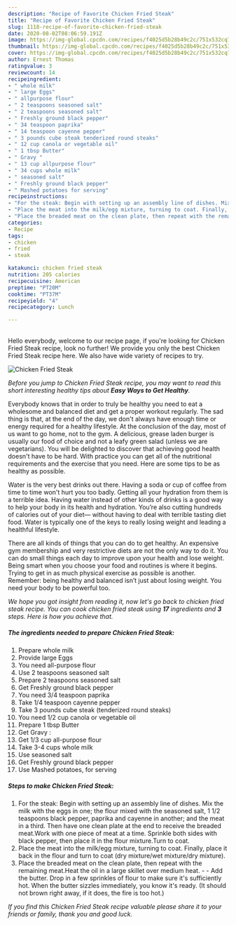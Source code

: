 ```yaml
---
description: "Recipe of Favorite Chicken Fried Steak"
title: "Recipe of Favorite Chicken Fried Steak"
slug: 1118-recipe-of-favorite-chicken-fried-steak
date: 2020-08-02T08:06:59.191Z
image: https://img-global.cpcdn.com/recipes/f4025d5b28b49c2c/751x532cq70/chicken-fried-steak-recipe-main-photo.jpg
thumbnail: https://img-global.cpcdn.com/recipes/f4025d5b28b49c2c/751x532cq70/chicken-fried-steak-recipe-main-photo.jpg
cover: https://img-global.cpcdn.com/recipes/f4025d5b28b49c2c/751x532cq70/chicken-fried-steak-recipe-main-photo.jpg
author: Ernest Thomas
ratingvalue: 3
reviewcount: 14
recipeingredient:
- " whole milk"
- " large Eggs"
- " allpurpose flour"
- " 2 teaspoons seasoned salt"
- " 2 teaspoons seasoned salt"
- " Freshly ground black pepper"
- " 34 teaspoon paprika"
- " 14 teaspoon cayenne pepper"
- " 3 pounds cube steak tenderized round steaks"
- " 12 cup canola or vegetable oil"
- " 1 tbsp Butter"
- " Gravy "
- " 13 cup allpurpose flour"
- " 34 cups whole milk"
- " seasoned salt"
- " Freshly ground black pepper"
- " Mashed potatoes for serving"
recipeinstructions:
- "For the steak: Begin with setting up an assembly line of dishes. Mix the milk with the eggs in one; the flour mixed with the seasoned salt, 1 1/2 teaspoons black pepper, paprika and cayenne in another; and the meat in a third. Then have one clean plate at the end to receive the breaded meat.Work with one piece of meat at a time. Sprinkle both sides with black pepper, then place it in the flour mixture.Turn to coat."
- "Place the meat into the milk/egg mixture, turning to coat. Finally, place it back in the flour and turn to coat (dry mixture/wet mixture/dry mixture)."
- "Place the breaded meat on the clean plate, then repeat with the remaining meat.Heat the oil in a large skillet over medium heat.   Add the butter. Drop in a few sprinkles of flour to make sure it&#39;s sufficiently hot. When the butter sizzles immediately, you know it&#39;s ready. (It should not brown right away, if it does, the fire is too hot.)"
categories:
- Recipe
tags:
- chicken
- fried
- steak

katakunci: chicken fried steak 
nutrition: 205 calories
recipecuisine: American
preptime: "PT20M"
cooktime: "PT37M"
recipeyield: "4"
recipecategory: Lunch

---
```

<br>
Hello everybody, welcome to our recipe page, if you're looking for Chicken Fried Steak recipe, look no further! We provide you only the best Chicken Fried Steak recipe here. We also have wide variety of recipes to try.
<br>


![Chicken Fried Steak](https://img-global.cpcdn.com/recipes/f4025d5b28b49c2c/751x532cq70/chicken-fried-steak-recipe-main-photo.jpg)

<i>Before you jump to Chicken Fried Steak recipe, you may want to read this short interesting healthy tips about <strong>Easy Ways to Get Healthy</strong>.</i>

Everybody knows that in order to truly be healthy you need to eat a wholesome and balanced diet and get a proper workout regularly. The sad thing is that, at the end of the day, we don't always have enough time or energy required for a healthy lifestyle. At the conclusion of the day, most of us want to go home, not to the gym. A delicious, grease laden burger is usually our food of choice and not a leafy green salad (unless we are vegetarians). You will be delighted to discover that achieving good health doesn't have to be hard. With practice you can get all of the nutritional requirements and the exercise that you need. Here are some tips to be as healthy as possible.

Water is the very best drinks out there. Having a soda or cup of coffee from time to time won't hurt you too badly. Getting all your hydration from them is a terrible idea. Having water instead of other kinds of drinks is a good way to help your body in its health and hydration. You’re also cutting hundreds of calories out of your diet— without having to deal with terrible tasting diet food. Water is typically one of the keys to really losing weight and leading a healthful lifestyle.

There are all kinds of things that you can do to get healthy. An expensive gym membership and very restrictive diets are not the only way to do it. You can do small things each day to improve upon your health and lose weight. Being smart when you choose your food and routines is where it begins. Trying to get in as much physical exercise as possible is another. Remember: being healthy and balanced isn’t just about losing weight. You need your body to be powerful too. 


<i>We hope you got insight from reading it, now let's go back to chicken fried steak recipe. You can cook chicken fried steak using <strong>17</strong> ingredients and <strong>3</strong> steps. Here is how you achieve that.
</i>

##### The ingredients needed to prepare Chicken Fried Steak:

1. Prepare  whole milk
1. Provide  large Eggs
1. You need  all-purpose flour
1. Use  2 teaspoons seasoned salt
1. Prepare  2 teaspoons seasoned salt
1. Get  Freshly ground black pepper
1. You need  3/4 teaspoon paprika
1. Take  1/4 teaspoon cayenne pepper
1. Take  3 pounds cube steak (tenderized round steaks)
1. You need  1/2 cup canola or vegetable oil
1. Prepare  1 tbsp Butter
1. Get  Gravy :
1. Get  1/3 cup all-purpose flour
1. Take  3-4 cups whole milk
1. Use  seasoned salt
1. Get  Freshly ground black pepper
1. Use  Mashed potatoes, for serving


##### Steps to make Chicken Fried Steak:

1. For the steak: Begin with setting up an assembly line of dishes. Mix the milk with the eggs in one; the flour mixed with the seasoned salt, 1 1/2 teaspoons black pepper, paprika and cayenne in another; and the meat in a third. Then have one clean plate at the end to receive the breaded meat.Work with one piece of meat at a time. Sprinkle both sides with black pepper, then place it in the flour mixture.Turn to coat.
1. Place the meat into the milk/egg mixture, turning to coat. Finally, place it back in the flour and turn to coat (dry mixture/wet mixture/dry mixture).
1. Place the breaded meat on the clean plate, then repeat with the remaining meat.Heat the oil in a large skillet over medium heat. -   - Add the butter. Drop in a few sprinkles of flour to make sure it&#39;s sufficiently hot. When the butter sizzles immediately, you know it&#39;s ready. (It should not brown right away, if it does, the fire is too hot.)


<i>If you find this Chicken Fried Steak recipe valuable please share it to your friends or family, thank you and good luck.</i>
